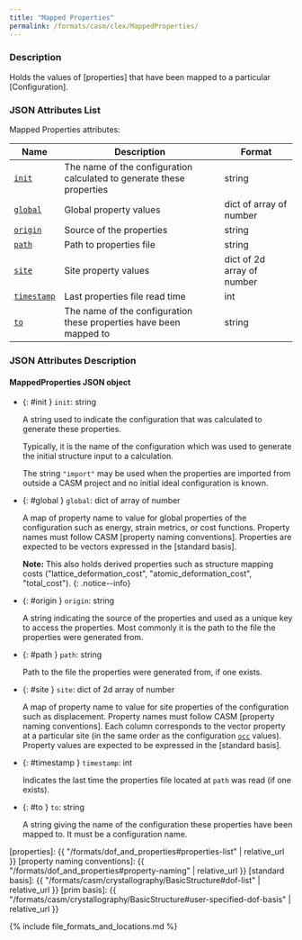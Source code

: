 ```yaml
---
title: "Mapped Properties"
permalink: /formats/casm/clex/MappedProperties/
---
```


### Description

Holds the values of [properties] that have been mapped to a particular [Configuration].

### JSON Attributes List

Mapped Properties attributes:

| Name | Description | Format |
|-|-|-|
| [`init`](#init) | The name of the configuration calculated to generate these properties  | string |
| [`global`](#global) | Global property values | dict of array of number |
| [`origin`](#origin) | Source of the properties | string |
| [`path`](#path) | Path to properties file | string |
| [`site`](#site) | Site property values | dict of 2d array of number |
| [`timestamp`](#timestamp) | Last properties file read time | int |
| [`to`](#to) | The name of the configuration these properties have been mapped to| string |

### JSON Attributes Description

#### MappedProperties JSON object

- {: #init } `init`: string

  A string used to indicate the configuration that was calculated to generate these properties.

  Typically, it is the name of the configuration which was used to generate the initial structure input to a calculation.

  The string `"import"` may be used when the properties are imported from outside a CASM project and no initial ideal configuration is known.

- {: #global } `global`: dict of array of number

  A map of property name to value for global properties of the configuration such as energy, strain metrics, or cost functions. Property names must follow CASM [property naming conventions]. Properties are expected to be vectors expressed in the [standard basis].

  **Note:** This also holds derived properties such as structure mapping costs ("lattice_deformation_cost", "atomic_deformation_cost", "total_cost").
  {: .notice--info}

- {: #origin } `origin`: string

  A string indicating the source of the properties and used as a unique key to access the properties. Most commonly it is the path to the file the properties were generated from.

- {: #path } `path`: string

  Path to the file the properties were generated from, if one exists.

- {: #site } `site`: dict of 2d array of number

  A map of property name to value for site properties of the configuration such as displacement. Property names must follow CASM [property naming conventions]. Each column corresponds to the vector property at a particular site (in the same order as the configuration [`occ`](#occ) values). Property values are expected to be expressed in the [standard basis].

- {: #timestamp } `timestamp`: int

  Indicates the last time the properties file located at `path` was read (if one exists).

- {: #to } `to`: string

  A string giving the name of the configuration these properties have been mapped to. It must be a configuration name.


[properties]: {{ "/formats/dof_and_properties#properties-list" |  relative_url }}
[property naming conventions]:  {{ "/formats/dof_and_properties#property-naming" |  relative_url }}
[standard basis]:  {{ "/formats/casm/crystallography/BasicStructure#dof-list" |  relative_url }}
[prim basis]:  {{ "/formats/casm/crystallography/BasicStructure#user-specified-dof-basis" |  relative_url }}

{% include file_formats_and_locations.md %}
